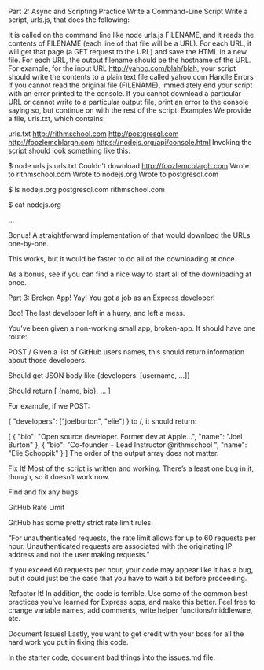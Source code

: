 Part 2: Async and Scripting Practice
Write a Command-Line Script
Write a script, urls.js, that does the following:

It is called on the command line like node urls.js FILENAME, and it reads the contents of FILENAME (each line of that file will be a URL).
For each URL, it will get that page (a GET request to the URL) and save the HTML in a new file.
For each URL, the output filename should be the hostname of the URL. For example, for the input URL http://yahoo.com/blah/blah, your script should write the contents to a plain text file called yahoo.com
Handle Errors
If you cannot read the original file (FILENAME), immediately end your script with an error printed to the console.
If you cannot download a particular URL or cannot write to a particular output file, print an error to the console saying so, but continue on with the rest of the script.
Examples
We provide a file, urls.txt, which contains:

urls.txt
http://rithmschool.com
http://postgresql.com
http://foozlemcblargh.com
https://nodejs.org/api/console.html
Invoking the script should look something like this:

$ node urls.js urls.txt
Couldn't download http://foozlemcblargh.com
Wrote to rithmschool.com
Wrote to nodejs.org
Wrote to postgresql.com

$ ls
nodejs.org
postgresql.com
rithmschool.com

$ cat nodejs.org
<!doctype html>...
Bonus!
A straightforward implementation of that would download the URLs one-by-one.

This works, but it would be faster to do all of the downloading at once.

As a bonus, see if you can find a nice way to start all of the downloading at once.

Part 3: Broken App!
Yay! You got a job as an Express developer!

Boo! The last developer left in a hurry, and left a mess.

You’ve been given a non-working small app, broken-app. It should have one route:

POST /
Given a list of GitHub users names, this should return information about those developers.

Should get JSON body like {developers: [username, ...]}

Should return [ {name, bio}, ... ]

For example, if we POST:

{ "developers": ["joelburton", "elie"] }
to /, it should return:

[
  {
    "bio": "Open source developer. Former dev at Apple...",
    "name": "Joel Burton"
  },
  {
    "bio": "Co-founder + Lead Instructor @rithmschool ",
    "name": "Elie Schoppik"
  }
]
The order of the output array does not matter.

Fix It!
Most of the script is written and working. There’s a least one bug in it, though, so it doesn’t work now.

Find and fix any bugs!

GitHub Rate Limit

GitHub has some pretty strict rate limit rules:

“For unauthenticated requests, the rate limit allows for up to 60 requests per hour. Unauthenticated requests are associated with the originating IP address and not the user making requests.”

If you exceed 60 requests per hour, your code may appear like it has a bug, but it could just be the case that you have to wait a bit before proceeding.

Refactor It!
In addition, the code is terrible. Use some of the common best practices you’ve learned for Express apps, and make this better. Feel free to change variable names, add comments, write helper functions/middleware, etc.

Document Issues!
Lastly, you want to get credit with your boss for all the hard work you put in fixing this code.

In the starter code, document bad things into the issues.md file.